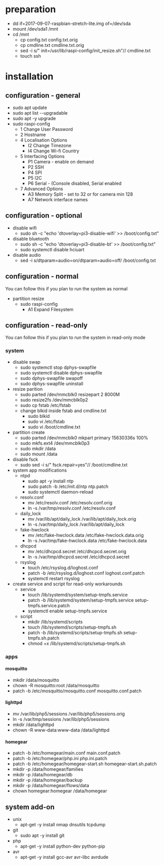 # preparation
* dd if=2017-09-07-raspbian-stretch-lite.img of=/dev/sda
* mount /dev/sda1 /mnt
* cd /mnt
  * cp config.txt config.txt.orig
  * cp cmdline.txt cmdline.txt.orig
  * sed -i s/" init=\/usr\/lib\/raspi-config\/init_resize.sh"// cmdline.txt
  * touch ssh

# installation
## configuration - general
* sudo apt update
* sudo apt list --upgradable
* sudo apt -y upgrade
* sudo raspi-config
  * 1 Change User Password
  * 2 Hostname
  * 4 Localisation Options
    * I2 Change Timezone
    * I4 Change Wi-fi Country
  * 5 Interfacing Options
    * P1 Camera - enable on demand
    * P2 SSH
    * P4 SPI
    * P5 I2C
    * P6 Serial - (Console disabled, Serial enabled
  * 7 Advanced Options
    * A3 Memory Split - set to 32 or for camera min 128
    * A7 Network interface names

## configuration - optional
* disable wifi
  * sudo sh -c "echo 'dtoverlay=pi3-disable-wifi' >> /boot/config.txt"
* disable bluetooth
  * sudo sh -c "echo 'dtoverlay=pi3-disable-bt' >> /boot/config.txt"
  * sudo systemctl disable hciuart
* disable audio
  * sed -i s/dtparam=audio=on/dtparam=audio=off/ /boot/config.txt

## configuration - normal
You can follow this if you plan to run the system as normal
* partition resize
  * sudo raspi-config
    * A1 Expand Filesystem
  
## configuration - read-only
You can follow this if you plan to run the system in read-only mode
### system
* disable swap
  * sudo systemctl stop dphys-swapfile
  * sudo systemctl disable dphys-swapfile
  * sudo dphys-swapfile swapoff
  * sudo dphys-swapfile uninstall
* resize parition
  * sudo parted /dev/mmcblk0 resizepart 2 8000M
  * sudo resize2fs /dev/mmcblk0p2
  * sudo cp fstab /etc/fstab
  * change blkid inside fstab and cmdline.txt
    * sudo blkid
    * sudo vi /etc/fstab
    * sudo vi /boot/cmdline.txt
* partition create
  * sudo parted /dev/mmcblk0 mkpart primary 15630336s 100%
  * sudo mkfs.ext4 /dev/mmcblk0p3
  * sudo mkdir /data
  * sudo mount /data
* disable fsck
  * sudo sed -i s/" fsck.repair=yes"// /boot/cmdline.txt
* system app modifications
  * ntpd
    * sudo apt -y install ntp
    * sudo patch -b /etc/init.d/ntp ntp.patch
    * sudo systemctl daemon-reload
  * resolv.conf
    * mv /etc/resolv.conf /etc/resolv.conf.orig
    * ln -s /var/tmp/resolv.conf /etc/resolv.conf
  * daily_lock
    * mv /var/lib/apt/daily_lock /var/lib/apt/daily_lock.orig
    * ln -s /var/tmp/daily_lock /var/lib/apt/daily_lock
  * fake-hwclock
    * mv /etc/fake-hwclock.data /etc/fake-hwclock.data.orig
    * ln -s /var/tmp/fake-hwclock.data /etc/fake-hwclock.data
  * dhcpcd
    * mv /etc/dhcpcd.secret /etc/dhcpcd.secret.orig
    * ln -s /var/tmp/dhcpcd.secret /etc/dhcpcd.secret
  * rsyslog
    * touch /etc/rsyslog.d/loghost.conf
    * patch -b /etc/rsyslog.d/loghost.conf loghost.conf.patch
    * systemctl restart rsyslog
* create service and script for read-only workarounds
  * service
    * touch /lib/systemd/system/setup-tmpfs.service
    * patch -b /lib/systemd/system/setup-tmpfs.service setup-tmpfs.service.patch
    * systemctl enable setup-tmpfs.service
  * script
    * mkdir /lib/systemd/scripts
    * touch /lib/systemd/scripts/setup-tmpfs.sh
    * patch -b /lib/systemd/scripts/setup-tmpfs.sh setup-tmpfs.sh.patch
    * chmod +x /lib/systemd/scripts/setup-tmpfs.sh

### apps
#### mosquitto
* mkdir /data/mosquitto
* chown -R mosquitto:root /data/mosquitto
* patch -b /etc/mosquitto/mosquitto.conf mosquitto.conf.patch

#### lighttpd
* mv /var/lib/php5/sessions /var/lib/php5/sessions.orig
* ln -s /var/tmp/sessions /var/lib/php5/sessions
* mkdir /data/lighttpd
* chown -R www-data:www-data /data/lighttpd

#### homegear
* patch -b /etc/homegear/main.conf main.conf.patch
* patch -b /etc/homegear/php.ini php.ini.patch
* patch -b /etc/homegear/homegear-start.sh homegear-start.sh.patch
* mkdir -p /data/homegear/families
* mkdir -p /data/homegear/db
* mkdir -p /data/homegear/backup
* mkdir -p /data/homegear/flows/data
* chown homegear:homegear /data/homegear
  
## system add-on
* unix
  * apt-get -y install nmap dnsutils tcpdump
* git
  * sudo apt -y install git
* php
  * apt-get -y install python-dev python-pip
* avr
  * apt-get -y install gcc-avr avr-libc avrdude
